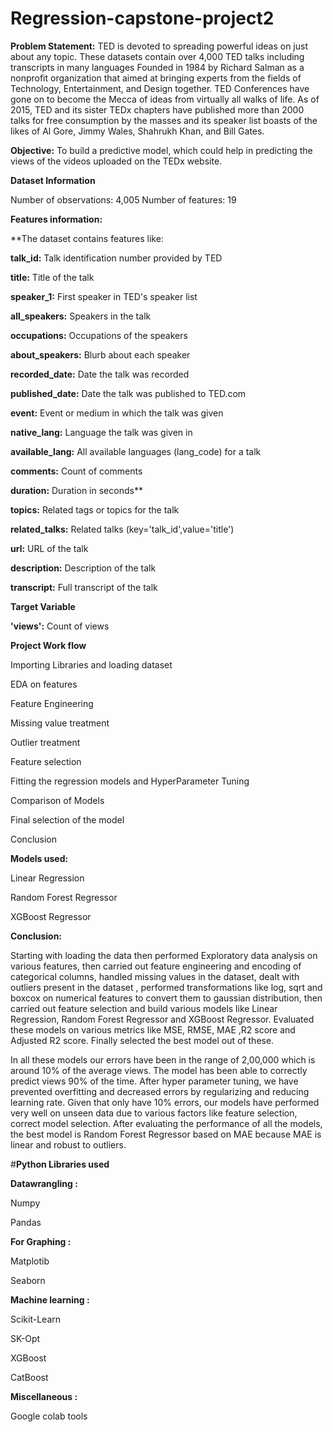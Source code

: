 # Regression-capstone-project2
**Problem Statement:**
TED is devoted to spreading powerful ideas on just about any topic. These datasets contain over 4,000 TED talks including transcripts in many languages Founded in 1984 by Richard Salman as a nonprofit organization that aimed at bringing experts from the fields of Technology, Entertainment, and Design together. TED Conferences have gone on to become the Mecca of ideas from virtually all walks of life. As of 2015, TED and its sister TEDx chapters have published more than 2000 talks for free consumption by the masses and its speaker list boasts of the likes of Al Gore, Jimmy Wales, Shahrukh Khan, and Bill Gates.

**Objective:**
To build a predictive model, which could help in predicting the views of the videos uploaded on the TEDx website.

**Dataset Information**

Number of observations: 4,005
Number of features: 19

**Features information:**

**The dataset contains features like:

**talk_id:** Talk identification number provided by TED

**title:** Title of the talk

**speaker_1:** First speaker in TED's speaker list

**all_speakers:** Speakers in the talk

**occupations:** Occupations of the speakers

**about_speakers:** Blurb about each speaker

**recorded_date:** Date the talk was recorded

**published_date:** Date the talk was published to TED.com

**event:** Event or medium in which the talk was given

**native_lang:** Language the talk was given in

**available_lang:** All available languages (lang_code) for a talk

**comments:** Count of comments

**duration:** Duration in seconds**

**topics:** Related tags or topics for the talk

**related_talks:** Related talks (key='talk_id',value='title')

**url:** URL of the talk

**description:** Description of the talk

**transcript:** Full transcript of the talk

**Target Variable**

**'views':** Count of views

**Project Work flow**

Importing Libraries and loading dataset

EDA on features

Feature Engineering

Missing value treatment

Outlier treatment

Feature selection

Fitting the regression models and HyperParameter Tuning

Comparison of Models

Final selection of the model

Conclusion

**Models used:**

Linear Regression

Random Forest Regressor

XGBoost Regressor

**Conclusion:**

Starting with loading the data then performed Exploratory data analysis on various features, then carried out feature engineering and encoding of categorical columns, handled missing values in the dataset, dealt with outliers present in the dataset , performed transformations like log, sqrt and boxcox on numerical features to convert them to gaussian distribution, then carried out feature selection and build various models like Linear Regression, Random Forest Regressor and XGBoost Regressor. Evaluated these models on various metrics like MSE, RMSE, MAE ,R2 score and Adjusted R2 score. Finally selected the best model out of these.

In all these models our errors have been in the range of 2,00,000 which is around 10% of the average views. The model has been able to correctly predict views 90% of the time. After hyper parameter tuning, we have prevented overfitting and decreased errors by regularizing and reducing learning rate. Given that only have 10% errors, our models have performed very well on unseen data due to various factors like feature selection, correct model selection. After evaluating the performance of all the models, the best model is Random Forest Regressor based on MAE because MAE is linear and robust to outliers.

#**Python Libraries used**

**Datawrangling :**

Numpy

Pandas

**For Graphing :**

Matplotib

Seaborn

**Machine learning :**

Scikit-Learn

SK-Opt

XGBoost

CatBoost

**Miscellaneous :**

Google colab tools


